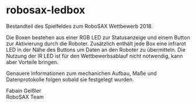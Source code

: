 # robosax-ledbox
Bestandteil des Spielfeldes zum RoboSAX Wettbewerb 2018.  

Die Boxen bestehen aus einer RGB LED zur Statusanzeige und einem Button zur Aktivierung durch die Roboter. Zusätzlich enthält jede Box eine infrarot LED in der Nähe des Buttons um Daten an den Roboter zu übermitteln. Die Nutzung der IR LED ist für den Wettbewerbsablauf nicht notwendig, kann aber Vorteile bringen.  

Genauere Informationen zum mechanichen Aufbau, Maße und Datenprotokolle folgen sobald sie festgelegt wurden.

Fabain Geißler  
RoboSAX Team
